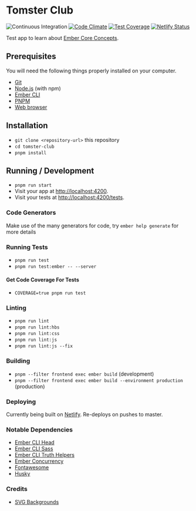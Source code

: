 # Tomster Club

![Continuous Integration](https://github.com/michaelchadwick/tomster-club/workflows/Continuous%20Integration/badge.svg)
[![Code Climate](https://codeclimate.com/github/michaelchadwick/tomster-club/badges/gpa.svg)](https://codeclimate.com/github/michaelchadwick/tomster-club)
[![Test Coverage](https://codeclimate.com/github/michaelchadwick/tomster-club/badges/coverage.svg)](https://codeclimate.com/github/michaelchadwick/tomster-club/coverage)
[![Netlify Status](https://api.netlify.com/api/v1/badges/57adfefa-0be0-4ab8-8958-13357cd524f6/deploy-status)](https://app.netlify.com/sites/tomster-club/deploys)

Test app to learn about [Ember Core Concepts](https://guides.emberjs.com/release/components/).

## Prerequisites

You will need the following things properly installed on your computer.

- [Git](https://git-scm.com/)
- [Node.js](https://nodejs.org/) (with npm)
- [Ember CLI](https://cli.emberjs.com/release/)
- [PNPM](https://pnpm.io/installation)
- [Web browser](https://browser-update.org/browsers.html)

## Installation

- `git clone <repository-url>` this repository
- `cd tomster-club`
- `pnpm install`

## Running / Development

- `pnpm run start`
- Visit your app at [http://localhost:4200](http://localhost:4200).
- Visit your tests at [http://localhost:4200/tests](http://localhost:4200/tests).

### Code Generators

Make use of the many generators for code, try `ember help generate` for more details

### Running Tests

- `pnpm run test`
- `pnpm run test:ember -- --server`

#### Get Code Coverage For Tests

- `COVERAGE=true pnpm run test`

### Linting

- `pnpm run lint`
- `pnpm run lint:hbs`
- `pnpm run lint:css`
- `pnpm run lint:js`
- `pnpm run lint:js --fix`

### Building

- `pnpm --filter frontend exec ember build` (development)
- `pnpm --filter frontend exec ember build --environment production` (production)

### Deploying

Currently being built on [Netlify](https://tomster-club.netlify.app). Re-deploys on pushes to master.

### Notable Dependencies

- [Ember CLI Head](https://www.npmjs.com/package/ember-cli-head)
- [Ember CLI Sass](https://www.npmjs.com/package/ember-cli-sass)
- [Ember CLI Truth Helpers](https://www.npmjs.com/package/ember-truth-helpers)
- [Ember Concurrency](https://ember-concurrency.com)
- [Fontawesome](https://www.npmjs.com/package/@fortawesome/ember-fontawesome)
- [Husky](https://github.com/typicode/husky)

### Credits

- [SVG Backgrounds](https://www.svgbackgrounds.com/set/free-svg-backgrounds-and-patterns/)
